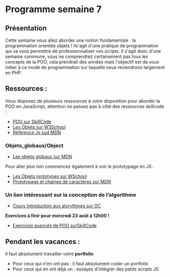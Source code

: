 # Programme semaine 7

## Présentation

Cette semaine vous allez aborder une notion fondamentale : la programmation orientée objets ! Ils'agit d'une pratique de programmation qui va vous permettre de professionnaliser vos scripts. Il s'agit donc d'une semaine commune, vous ne comprendrez certainement pas tous les concepts de la
POO, cela prendrait des années mais l'objectif est de vous initier à ce mode de programmation sur laquelle nous reviendrons largement en PHP.

## Ressources :

Vous disposez de plusieurs ressources à votre disposition pour aborder la POO en JavaScript, attention ne passez pas à côté des ressources skillcode :

* [POO sur SkillCode](https://skillcode.fr/javascript-avance-la-programmation-orientee-objets/)
* [Les Objets sur W3School](https://www.w3schools.com/js/js_object_definition.asp)
* [Référence Js sud MDN](https://developer.mozilla.org/fr/docs/Web/JavaScript/Reference/)

### Objets_globaux/Object

* [Les objets globaux sur MDN](https://developer.mozilla.org/fr/docs/Web/JavaScript/Guide/Utiliser_les_objets)

Pour aller plus loin commencez également à voir le prototypage en JS :

* [Les Objets prototypes sur WSchool](https://www.w3schools.com/js/js_object_prototypes.asp)
* [Prototypage et chaines de caractères sur MDN](https://developer.mozilla.org/fr/docs/Web/JavaScript/H%C3%A9ritage_et_cha%C3%AEne_de_prototypes)

### Un lien intéressant sur la conception de l’algorithme

* [Cours Introduction aux alorythmes sur OC](https://openclassrooms.com/courses/introduction-aux-algorigrammes)

**Exercices à finir pour mercredi 23 août à 12h00 !**

* [Exercices avancés de POO surSkillCode](https://skillcode.fr/javascript-avance-exercices-poo/)

## Pendant les vacances :

Il faut absolument travailler votre **portfolio**

* Pour ceux qui n'en ont pas : il faut absolument coder un portfolio
* Pour ceux qui en ont déjà un : essayez d'intégrer des petits scripts JS
